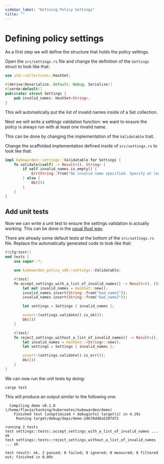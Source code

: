 ```yaml
---
sidebar_label: "Defining Policy Settings"
title: ""
---
```


<head>
  <link rel="canonical" href="https://docs.kubewarden.io/writing-policies/rust/define-policy-settings"/>
</head>

# Defining policy settings

As a first step we will define the structure that holds the policy settings.

Open the `src/settings.rs` file and change the definition of the `Settings`
struct to look like that:

```rust
use std::collections::HashSet;

#[derive(Deserialize, Default, Debug, Serialize)]
#[serde(default)]
pub(crate) struct Settings {
    pub invalid_names: HashSet<String>,
}
```

This will automatically put the list of invalid names inside of
a Set collection.

Next we will write a settings validation function: we want to ensure
the policy is always run with at least one invalid name.

This can be done by changing the implementation of the `Validatable` trait.

Change the scaffolded implementation defined inside of `src/settings.rs`
to look like that:

```rust
impl kubewarden::settings::Validatable for Settings {
    fn validate(&self) -> Result<(), String> {
        if self.invalid_names.is_empty() {
            Err(String::from("No invalid name specified. Specify at least one invalid name to match"))
        } else {
            Ok(())
        }
    }
}
```

## Add unit tests

Now we can write a unit test to ensure the settings validation is actually working.
This can be done in the [usual Rust way](https://doc.rust-lang.org/stable/book/ch11-00-testing.html).

There are already some default tests at the bottom of the `src/settings.rs`
file. Replace the automatically generated code to look like that:

```rust
#[cfg(test)]
mod tests {
    use super::*;

    use kubewarden_policy_sdk::settings::Validatable;

    #[test]
    fn accept_settings_with_a_list_of_invalid_names() -> Result<(), ()> {
        let mut invalid_names = HashSet::new();
        invalid_names.insert(String::from("bad_name1"));
        invalid_names.insert(String::from("bad_name2"));

        let settings = Settings { invalid_names };

        assert!(settings.validate().is_ok());
        Ok(())
    }

    #[test]
    fn reject_settings_without_a_list_of_invalid_names() -> Result<(), ()> {
        let invalid_names = HashSet::<String>::new();
        let settings = Settings { invalid_names };

        assert!(settings.validate().is_err());
        Ok(())
    }
}
```

We can now run the unit tests by doing:

```shell
cargo test
```

This will produce an output similar to the following one:

```shell
  Compiling demo v0.1.0 (/home/flavio/hacking/kubernetes/kubewarden/demo)
    Finished test [unoptimized + debuginfo] target(s) in 4.19s
     Running target/debug/deps/demo-24670dd6a538fd72

running 2 tests
test settings::tests::accept_settings_with_a_list_of_invalid_names ... ok
test settings::tests::reject_settings_without_a_list_of_invalid_names ... ok

test result: ok. 2 passed; 0 failed; 0 ignored; 0 measured; 0 filtered out; finished in 0.00s
```
